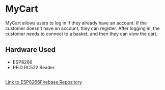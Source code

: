 # MyCart

MyCart allows users to log in if they already have an account. If the customer doesn't have an account, they can register. After logging in, the customer needs to connect to a basket, and then they can view the cart.


## Hardware Used
- ESP8266
- RFID RC522 Reader

## 
[Link to ESP8266Firebase Repository](https://github.com/Rupakpoddar/ESP8266Firebase)
